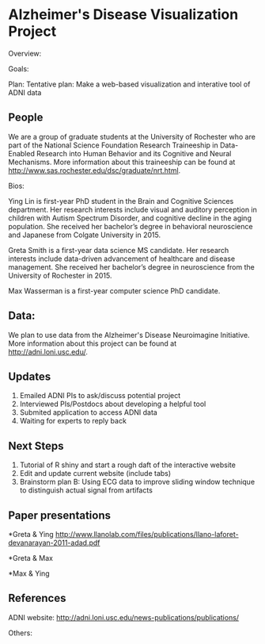 # Alzheimer's Disease Visualization Project

Overview:

Goals: 

Plan:
  Tentative plan: Make a web-based visualization and interative tool of ADNI data 
  
## People

We are a group of graduate students at the University of Rochester who are part of the National Science Foundation Research Traineeship in Data-Enabled Research into Human Behavior and its Cognitive and Neural Mechanisms. More information about this traineeship can be found at http://www.sas.rochester.edu/dsc/graduate/nrt.html.

Bios:

Ying Lin is first-year PhD student in the Brain and Cognitive Sciences department. Her research interests include visual and auditory perception in children with Autism Spectrum Disorder, and cognitive decline in the aging population. She received her bachelor’s degree in behavioral neuroscience and Japanese from Colgate University in 2015.

Greta Smith is a first-year data science MS candidate. Her research interests include data-driven advancement of healthcare and disease management. She received her bachelor’s degree in neuroscience from the University of Rochester in 2015.

Max Wasserman is a first-year computer science PhD candidate.

## Data:
We plan to use data from the Alzheimer's Disease Neuroimagine Initiative. More information about this project can be found at http://adni.loni.usc.edu/.

## Updates
1. Emailed ADNI PIs to ask/discuss potential project
2. Interviewed PIs/Postdocs about developing a helpful tool
3. Submited application to access ADNI data
4. Waiting for experts to reply back 

## Next Steps
1. Tutorial of R shiny and start a rough daft of the interactive website 
2. Edit and update current website (include tabs)
3. Brainstorm plan B: Using ECG data to improve sliding window technique to distinguish actual signal from artifacts 

## Paper presentations
*Greta & Ying
  http://www.llanolab.com/files/publications/llano-laforet-devanarayan-2011-adad.pdf
  
*Greta & Max

*Max & Ying

## References

ADNI website: 
http://adni.loni.usc.edu/news-publications/publications/

Others:

